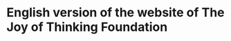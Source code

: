 # English version of the website of The Joy of Thinking Foundation 
                
                
                
